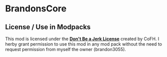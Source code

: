 # BrandonsCore

## License / Use in Modpacks
This mod is licensed under the [**Don't Be a Jerk License**](https://github.com/brandon3055/BrandonsCore/blob/master/LICENSE) created by CoFH.
I herby grant permission to use this mod in any mod pack without the need to request permission from myself the owner (brandon3055).
